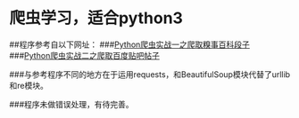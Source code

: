 # 爬虫学习，适合python3

##程序参考自以下网址：
###[Python爬虫实战一之爬取糗事百科段子](http://cuiqingcai.com/990.html)
###[Python爬虫实战二之爬取百度贴吧帖子](http://cuiqingcai.com/993.html)

###与参考程序不同的地方在于运用requests，和BeautifulSoup模块代替了urllib和re模块。

###程序未做错误处理，有待完善。

